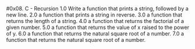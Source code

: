 #0x08. C - Recursion
1.0 Write a function that prints a string, followed by a new line.
2.0 a function that prints a string in reverse.
3.0 a function that returns the length of a string.
4.0 a function that returns the factorial of a given number.
5.0 a function that returns the value of x raised to the power of y.
6.0 a function that returns the natural square root of a number.
7.0 a function that returns the natural square root of a number.
